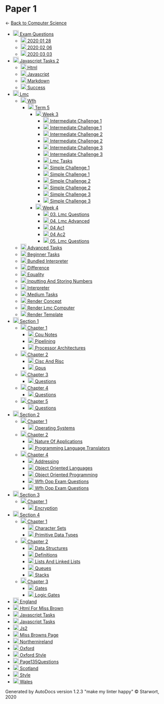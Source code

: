 <style>img{height:18px;margin-bottom:-3px}</style>

# Paper 1

← [Back to Computer Science](..)

- [![Folder](https://starwort.github.io/computer-science/icon-folder.png) Exam Questions](exam_questions/index.html)
  - [![MD file](https://img.icons8.com/windows/512/4a90e2/regular-document.png) 2020 01 28](exam_questions/2020_01_28.html)
  - [![MD file](https://img.icons8.com/windows/512/4a90e2/regular-document.png) 2020 02 06](exam_questions/2020_02_06.html)
  - [![MD file](https://img.icons8.com/windows/512/4a90e2/regular-document.png) 2020 03 03](exam_questions/2020_03_03.html)
- [![Folder](https://starwort.github.io/computer-science/icon-folder.png) Javascript Tasks 2](javascript_tasks_2/index.html)
  - [![JS file](https://img.icons8.com/windows/512/4a90e2/js.png) Html](javascript_tasks_2/html.js)
  - [![MD file](https://img.icons8.com/windows/512/4a90e2/regular-document.png) Javascript](javascript_tasks_2/javascript.html)
  - [![HTML file](https://img.icons8.com/windows/512/4a90e2/regular-document.png) Markdown](javascript_tasks_2/markdown.html)
  - [![MD file](https://img.icons8.com/windows/512/4a90e2/regular-document.png) Success](javascript_tasks_2/success.html)
- [![Folder](https://starwort.github.io/computer-science/icon-folder.png) Lmc](lmc/index.html)
  - [![Folder](https://starwort.github.io/computer-science/icon-folder.png) Wfh](lmc/wfh/index.html)
    - [![Folder](https://starwort.github.io/computer-science/icon-folder.png) Term 5](lmc/wfh/term_5/index.html)
      - [![Folder](https://starwort.github.io/computer-science/icon-folder.png) Week 3](lmc/wfh/term_5/week_3/index.html)
        - [![GIF file](https://img.icons8.com/windows/512/4a90e2/image-document.png) Intermediate Challenge 1](lmc/wfh/term_5/week_3/intermediate_challenge_1.gif)
        - [![LMC file](https://starwort.github.io/computer-science/icon-lmc.png) Intermediate Challenge 1](lmc/wfh/term_5/week_3/intermediate_challenge_1.lmc)
        - [![GIF file](https://img.icons8.com/windows/512/4a90e2/image-document.png) Intermediate Challenge 2](lmc/wfh/term_5/week_3/intermediate_challenge_2.gif)
        - [![LMC file](https://starwort.github.io/computer-science/icon-lmc.png) Intermediate Challenge 2](lmc/wfh/term_5/week_3/intermediate_challenge_2.lmc)
        - [![GIF file](https://img.icons8.com/windows/512/4a90e2/image-document.png) Intermediate Challenge 3](lmc/wfh/term_5/week_3/intermediate_challenge_3.gif)
        - [![LMC file](https://starwort.github.io/computer-science/icon-lmc.png) Intermediate Challenge 3](lmc/wfh/term_5/week_3/intermediate_challenge_3.lmc)
        - [![MD file](https://img.icons8.com/windows/512/4a90e2/regular-document.png) Lmc Tasks](lmc/wfh/term_5/week_3/lmc_tasks.html)
        - [![GIF file](https://img.icons8.com/windows/512/4a90e2/image-document.png) Simple Challenge 1](lmc/wfh/term_5/week_3/simple_challenge_1.gif)
        - [![LMC file](https://starwort.github.io/computer-science/icon-lmc.png) Simple Challenge 1](lmc/wfh/term_5/week_3/simple_challenge_1.lmc)
        - [![GIF file](https://img.icons8.com/windows/512/4a90e2/image-document.png) Simple Challenge 2](lmc/wfh/term_5/week_3/simple_challenge_2.gif)
        - [![LMC file](https://starwort.github.io/computer-science/icon-lmc.png) Simple Challenge 2](lmc/wfh/term_5/week_3/simple_challenge_2.lmc)
        - [![GIF file](https://img.icons8.com/windows/512/4a90e2/image-document.png) Simple Challenge 3](lmc/wfh/term_5/week_3/simple_challenge_3.gif)
        - [![LMC file](https://starwort.github.io/computer-science/icon-lmc.png) Simple Challenge 3](lmc/wfh/term_5/week_3/simple_challenge_3.lmc)
      - [![Folder](https://starwort.github.io/computer-science/icon-folder.png) Week 4](lmc/wfh/term_5/week_4/index.html)
        - [![MD file](https://img.icons8.com/windows/512/4a90e2/regular-document.png) 03. Lmc Questions](lmc/wfh/term_5/week_4/03._lmc_questions.html)
        - [![MD file](https://img.icons8.com/windows/512/4a90e2/regular-document.png) 04. Lmc Advanced](lmc/wfh/term_5/week_4/04._lmc_advanced.html)
        - [![LMC file](https://starwort.github.io/computer-science/icon-lmc.png) 04 Ac1](lmc/wfh/term_5/week_4/04_ac1.lmc)
        - [![LMC file](https://starwort.github.io/computer-science/icon-lmc.png) 04 Ac2](lmc/wfh/term_5/week_4/04_ac2.lmc)
        - [![MD file](https://img.icons8.com/windows/512/4a90e2/regular-document.png) 05. Lmc Questions](lmc/wfh/term_5/week_4/05._lmc_questions.html)
  - [![LMC file](https://starwort.github.io/computer-science/icon-lmc.png) Advanced Tasks](lmc/advanced_tasks.lmc)
  - [![LMC file](https://starwort.github.io/computer-science/icon-lmc.png) Beginner Tasks](lmc/beginner_tasks.lmc)
  - [![PY file](https://img.icons8.com/windows/512/4a90e2/py.png) Bundled Interpreter](lmc/bundled_interpreter.py)
  - [![LMC file](https://starwort.github.io/computer-science/icon-lmc.png) Difference](lmc/difference.lmc)
  - [![LMC file](https://starwort.github.io/computer-science/icon-lmc.png) Equality](lmc/equality.lmc)
  - [![LMC file](https://starwort.github.io/computer-science/icon-lmc.png) Inputting And Storing Numbers](lmc/inputting_and_storing_numbers.lmc)
  - [![PY file](https://img.icons8.com/windows/512/4a90e2/py.png) Interpreter](lmc/interpreter.py)
  - [![LMC file](https://starwort.github.io/computer-science/icon-lmc.png) Medium Tasks](lmc/medium_tasks.lmc)
  - [![ file](https://img.icons8.com/windows/512/4a90e2/binary-file.png) Render Concept](lmc/render_concept)
  - [![PY file](https://img.icons8.com/windows/512/4a90e2/py.png) Render Lmc Computer](lmc/render_lmc_computer.py)
  - [![ file](https://img.icons8.com/windows/512/4a90e2/binary-file.png) Render Template](lmc/render_template)
- [![Folder](https://starwort.github.io/computer-science/icon-folder.png) Section 1](section_1/index.html)
  - [![Folder](https://starwort.github.io/computer-science/icon-folder.png) Chapter 1](section_1/chapter_1/index.html)
    - [![MD file](https://img.icons8.com/windows/512/4a90e2/regular-document.png) Cpu Notes](section_1/chapter_1/cpu_notes.html)
    - [![MD file](https://img.icons8.com/windows/512/4a90e2/regular-document.png) Pipelining](section_1/chapter_1/pipelining.html)
    - [![MD file](https://img.icons8.com/windows/512/4a90e2/regular-document.png) Processor Architectures](section_1/chapter_1/processor_architectures.html)
  - [![Folder](https://starwort.github.io/computer-science/icon-folder.png) Chapter 2](section_1/chapter_2/index.html)
    - [![MD file](https://img.icons8.com/windows/512/4a90e2/regular-document.png) Cisc And Risc](section_1/chapter_2/cisc_and_risc.html)
    - [![MD file](https://img.icons8.com/windows/512/4a90e2/regular-document.png) Gpus](section_1/chapter_2/gpus.html)
  - [![Folder](https://starwort.github.io/computer-science/icon-folder.png) Chapter 3](section_1/chapter_3/index.html)
    - [![MD file](https://img.icons8.com/windows/512/4a90e2/regular-document.png) Questions](section_1/chapter_3/questions.html)
  - [![Folder](https://starwort.github.io/computer-science/icon-folder.png) Chapter 4](section_1/chapter_4/index.html)
    - [![MD file](https://img.icons8.com/windows/512/4a90e2/regular-document.png) Questions](section_1/chapter_4/questions.html)
  - [![Folder](https://starwort.github.io/computer-science/icon-folder.png) Chapter 5](section_1/chapter_5/index.html)
    - [![MD file](https://img.icons8.com/windows/512/4a90e2/regular-document.png) Questions](section_1/chapter_5/questions.html)
- [![Folder](https://starwort.github.io/computer-science/icon-folder.png) Section 2](section_2/index.html)
  - [![Folder](https://starwort.github.io/computer-science/icon-folder.png) Chapter 1](section_2/chapter_1/index.html)
    - [![MD file](https://img.icons8.com/windows/512/4a90e2/regular-document.png) Operating Systems](section_2/chapter_1/operating_systems.html)
  - [![Folder](https://starwort.github.io/computer-science/icon-folder.png) Chapter 2](section_2/chapter_2/index.html)
    - [![MD file](https://img.icons8.com/windows/512/4a90e2/regular-document.png) Nature Of Applications](section_2/chapter_2/nature_of_applications.html)
    - [![MD file](https://img.icons8.com/windows/512/4a90e2/regular-document.png) Programming Language Translators](section_2/chapter_2/programming_language_translators.html)
  - [![Folder](https://starwort.github.io/computer-science/icon-folder.png) Chapter 4](section_2/chapter_4/index.html)
    - [![MD file](https://img.icons8.com/windows/512/4a90e2/regular-document.png) Addressing](section_2/chapter_4/addressing.html)
    - [![MD file](https://img.icons8.com/windows/512/4a90e2/regular-document.png) Object Oriented Languages](section_2/chapter_4/object_oriented_languages.html)
    - [![MD file](https://img.icons8.com/windows/512/4a90e2/regular-document.png) Object Oriented Programming](section_2/chapter_4/object_oriented_programming.html)
    - [![MD file](https://img.icons8.com/windows/512/4a90e2/regular-document.png) Wfh Oop Exam Questions](section_2/chapter_4/wfh_oop_exam_questions.html)
    - [![PNG file](https://img.icons8.com/windows/512/4a90e2/image-document.png) Wfh Oop Exam Questions](section_2/chapter_4/wfh_oop_exam_questions.png)
- [![Folder](https://starwort.github.io/computer-science/icon-folder.png) Section 3](section_3/index.html)
  - [![Folder](https://starwort.github.io/computer-science/icon-folder.png) Chapter 1](section_3/chapter_1/index.html)
    - [![MD file](https://img.icons8.com/windows/512/4a90e2/regular-document.png) Encryption](section_3/chapter_1/encryption.html)
- [![Folder](https://starwort.github.io/computer-science/icon-folder.png) Section 4](section_4/index.html)
  - [![Folder](https://starwort.github.io/computer-science/icon-folder.png) Chapter 1](section_4/chapter_1/index.html)
    - [![MD file](https://img.icons8.com/windows/512/4a90e2/regular-document.png) Character Sets](section_4/chapter_1/character_sets.html)
    - [![MD file](https://img.icons8.com/windows/512/4a90e2/regular-document.png) Primitive Data Types](section_4/chapter_1/primitive_data_types.html)
  - [![Folder](https://starwort.github.io/computer-science/icon-folder.png) Chapter 2](section_4/chapter_2/index.html)
    - [![MD file](https://img.icons8.com/windows/512/4a90e2/regular-document.png) Data Structures](section_4/chapter_2/data_structures.html)
    - [![MD file](https://img.icons8.com/windows/512/4a90e2/regular-document.png) Definitions](section_4/chapter_2/definitions.html)
    - [![MD file](https://img.icons8.com/windows/512/4a90e2/regular-document.png) Lists And Linked Lists](section_4/chapter_2/lists_and_linked_lists.html)
    - [![MD file](https://img.icons8.com/windows/512/4a90e2/regular-document.png) Queues](section_4/chapter_2/queues.html)
    - [![MD file](https://img.icons8.com/windows/512/4a90e2/regular-document.png) Stacks](section_4/chapter_2/stacks.html)
  - [![Folder](https://starwort.github.io/computer-science/icon-folder.png) Chapter 3](section_4/chapter_3/index.html)
    - [![PNG file](https://img.icons8.com/windows/512/4a90e2/image-document.png) Gates](section_4/chapter_3/gates.png)
    - [![MD file](https://img.icons8.com/windows/512/4a90e2/regular-document.png) Logic Gates](section_4/chapter_3/logic_gates.html)
- [![HTML file](https://img.icons8.com/windows/512/4a90e2/regular-document.png) England](england.html)
- [![HTML file](https://img.icons8.com/windows/512/4a90e2/regular-document.png) Html For Miss Brown](html_for_miss_brown.html)
- [![HTML file](https://img.icons8.com/windows/512/4a90e2/regular-document.png) Javascript Tasks](javascript_tasks.html)
- [![PNG file](https://img.icons8.com/windows/512/4a90e2/image-document.png) Javascript Tasks](javascript_tasks.png)
- [![JS file](https://img.icons8.com/windows/512/4a90e2/js.png) Js2](js2.js)
- [![HTML file](https://img.icons8.com/windows/512/4a90e2/regular-document.png) Miss Browns Page](miss_browns_page.html)
- [![HTML file](https://img.icons8.com/windows/512/4a90e2/regular-document.png) Northernireland](northernIreland.html)
- [![HTML file](https://img.icons8.com/windows/512/4a90e2/regular-document.png) Oxford](oxford.html)
- [![CSS file](https://img.icons8.com/windows/512/4a90e2/css.png) Oxford Style](oxford_style.css)
- [![TXT file](https://img.icons8.com/windows/512/4a90e2/document.png) Page135Questions](page135questions.txt)
- [![HTML file](https://img.icons8.com/windows/512/4a90e2/regular-document.png) Scotland](scotland.html)
- [![CSS file](https://img.icons8.com/windows/512/4a90e2/css.png) Style](style.css)
- [![HTML file](https://img.icons8.com/windows/512/4a90e2/regular-document.png) Wales](wales.html)

Generated by AutoDocs version 1.2.3 "make my linter happy" © Starwort, 2020
